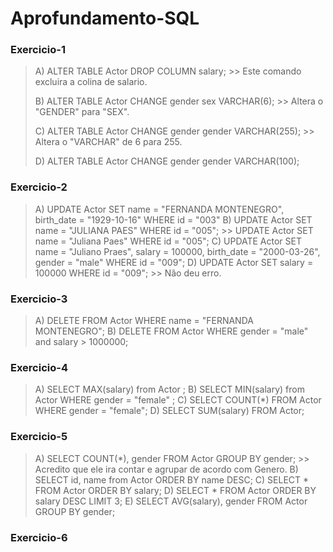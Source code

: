 # Aprofundamento-SQL

### Exercicio-1

>
> A) ALTER TABLE Actor DROP COLUMN salary; >> Este comando excluira a colina de salario.
>
> B) ALTER TABLE Actor CHANGE gender sex VARCHAR(6); >> Altera o "GENDER" para "SEX".
>
> C) ALTER TABLE Actor CHANGE gender gender VARCHAR(255); >> Altera o "VARCHAR" de 6 para 255.
>
> D) ALTER TABLE Actor CHANGE gender gender VARCHAR(100);
>

### Exercicio-2

>
> A) UPDATE Actor SET name = "FERNANDA MONTENEGRO", birth_date = "1929-10-16"  WHERE id = "003"
> B) UPDATE Actor SET name = "JULIANA PAES"  WHERE id = "005"; >> UPDATE Actor SET name = "Juliana Paes"  WHERE id = "005";
> C) UPDATE Actor SET name = "Juliano Praes", salary = 100000, birth_date = "2000-03-26", gender = "male"  WHERE id = "009";
> D) UPDATE Actor SET salary = 100000 WHERE id = "009"; >> Não deu erro.
>

### Exercicio-3

>
> A) DELETE FROM Actor WHERE name = "FERNANDA MONTENEGRO"; 
> B) DELETE FROM Actor WHERE gender = "male" and salary > 1000000;
>

### Exercicio-4

>
> A) SELECT MAX(salary) from Actor ;
> B) SELECT MIN(salary) from Actor WHERE gender = "female" ;
> C) SELECT COUNT(*) FROM Actor WHERE gender = "female";
> D) SELECT SUM(salary) FROM Actor; 
>

### Exercicio-5

>
> A) SELECT COUNT(*), gender FROM Actor GROUP BY gender; >> Acredito que ele ira contar e agrupar de acordo com Genero.
> B)  SELECT id, name from Actor ORDER BY name DESC;
> C)  SELECT * FROM Actor ORDER BY salary;
> D)  SELECT * FROM Actor ORDER BY salary DESC LIMIT 3;
> E)  SELECT AVG(salary), gender FROM Actor GROUP BY gender;
>

### Exercicio-6
